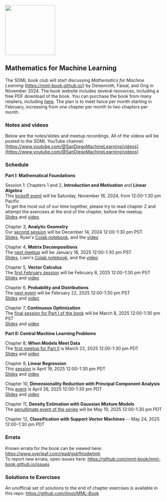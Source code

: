 <img src="https://github.com/SanDiegoMachineLearning/bookclub/blob/master/images/mml-book-cover.jpg?raw=true" width="160">

## Mathematics for Machine Learning

The SDML book club will start discussing *Mathematics for Machine Learning* (https://mml-book.github.io/)
by Deisenroth, Faisal, and Ong in November 2024.
The book website includes several resources, including a free PDF download of the book.
You can purchase the book from many retailers, including [here](https://www.amazon.com/Mathematics-Machine-Learning-Peter-Deisenroth/dp/110845514X/ref=sr_1_1).
The plan is to meet twice per month starting in February, increasing from one chapter per month to two chapters per month.

### Notes and videos
Below are the notes/slides and meetup recordings.
All of the videos will be posted to the SDML YouTube channel:  [https://www.youtube.com/@SanDiegoMachineLearning/videos](https://www.youtube.com/@SanDiegoMachineLearning/videos)

### Schedule

**Part I: Mathematical Foundations**

Session 1:  Chapters 1 and 2, **Introduction and Motivation** and **Linear Algebra** \
This [kickoff event](https://www.meetup.com/san-diego-machine-learning/events/304168890/) will be Saturday, November 16, 2024, from 12:00-1:30 pm Pacific \
To get the most out of our time together, please try to read chapter 2 and attempt the exercises at the end of the chapter, before the meetup. \
[Slides](./mml/Chapter%202%20Linear%20Algebra.pdf) and [video](https://youtu.be/Cob_1B9TIlA)

Chapter 3, **Analytic Geometry** \
Our [second session](https://www.meetup.com/san-diego-machine-learning/events/304593509/) will be December 14, 2024 12:00-1:30 pm PST \
[Slides](./mml/Chapter%203_Analytic%20Geometry.pdf), Ryan's [Colab notebook](https://colab.research.google.com/drive/1dvVnFHvQwfp_N4HvDqazKgwx2lKUHPnI),
and the [video](https://youtu.be/kzTHVYkkAck)

Chapter 4, **Matrix Decompositions** \
The [next meetup](https://www.meetup.com/san-diego-machine-learning/events/305021996/) will be January 18, 2025 12:00-1:30 pm PST \
[Slides](./mml/Chapter%204%20Matrix%20Decompositions.pdf), Liam's [Colab notebook](https://colab.research.google.com/drive/1coLYEvD5wn9eQSb8LLoJQ80ck2dX2Upp?usp=sharing), 
and the [video](https://youtu.be/CyAlgBXZd2Y)

Chapter 5, **Vector Calculus** \
The [first February session](https://www.meetup.com/san-diego-machine-learning/events/305829701/) will be February 8, 2025 12:00-1:30 pm PST \
[Slides](./mml/Chapter%205.%20Vector%20Calculus.pdf) and [video](https://youtu.be/KHzqR5HqrrQ)

Chapter 6, **Probability and Distributions** \
The [next event](https://www.meetup.com/san-diego-machine-learning/events/306070198/) will be February 22, 2025 12:00-1:30 pm PST \
[Slides](./mml/Chapter%206%20Probability%20and%20Distributions.pdf) and [video](https://youtu.be/ua-JYs6EipI)

Chapter 7, **Continuous Optimization** \
The [final session for Part I of the book](https://www.meetup.com/san-diego-machine-learning/events/306339977/) will be March 8, 2025 12:00-1:30 pm PST \
[Slides](./mml/Chapter%207.%20Continuous%20Optimization.pdf) and [video](https://youtu.be/WK6ePCg9lE4)

**Part II: Central Machine Learning Problems**

Chapter 8, **When Models Meet Data** \
The [first meetup for Part II](https://www.meetup.com/san-diego-machine-learning/events/306634368/) is March 22, 2025 12:00-1:30 pm PDT \
[Slides](./mml/Chapter%208%20When%20Models%20Meet%20Data.pdf) and [video](https://youtu.be/mC0GbHjEkAU)

Chapter 9, **Linear Regression** \
This [session](https://www.meetup.com/san-diego-machine-learning/events/306939534/) is April 19, 2025 12:00-1:30 pm PDT \
[Slides](./mml/Chapter%209.%20Linear%20Regression.pdf) and [video](https://youtu.be/s_MEO4cc1b0)

Chapter 10, **Dimensionality Reduction with Principal Component Analysis** \
This [event](https://www.meetup.com/san-diego-machine-learning/events/307339613/) is April 26, 2025 12:00-1:30 pm PDT \
[Slides](./mml/Chapter%2010%20Dimensionality%20Reduction%20with%20Principal%20Component%20Analysis.pdf) and [video](https://youtu.be/MEuspTzDU4I)

Chapter 11, **Density Estimation with Gaussian Mixture Models** \
The [penultimate event of the series](https://www.meetup.com/san-diego-machine-learning/events/307520669/) will be May 10, 2025 12:00-1:30 pm PDT

Chapter 12, **Classification with Support Vector Machines** -- May 24, 2025 12:00-1:30 pm PDT


### Errata
Known errata for the book can be viewed here:  https://www.overleaf.com/read/gskfhtxdwtmh \
To report new errata, open issues here:  https://github.com/mml-book/mml-book.github.io/issues

### Solutions to Exercises
An unofficial set of solutions to the end of chapter exercises is available in this repo: https://github.com/ilmoi/MML-Book

<br>
<br>
